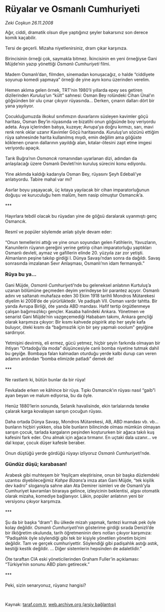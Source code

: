 # Rüyalar ve Osmanlı Cumhuriyeti

*Zeki Coşkun 26.11.2008*

<div class="taraf_structure_2col_1zq">
<div class="margen_n">



 <p>Ağır, ciddi, dramatik olsun diye yaptığınız şeyler bakarsınız son derece komik kaçabilir. <br/><br/>Tersi de geçerli. Mizaha niyetlenirsiniz, dram çıkar karşınıza. <br/><br/>Birincisinin örneği çok, saymakla bitmez. İkincisinin en yeni örneğiyse Gani Müjde’nin yazıp yönettiği <i>Osmanlı Cumhuriyeti</i> filmi. <br/><br/>Madem Osmanlı’dan, filmden, sinemadan konuşacağız, o halde “ciddiyete soyunup komedi yapmaya” örneği de yine aynı konu üzerinden verelim. <br/><br/>Hemen aklıma gelen örnek, TRT’nin 1980’li yıllarda epey ses getiren dizilerinden <i>Kuruluş</i>’un “kült” sahnesi: Osman Bey rolündeki Cihan Ünal’ın göğsünden bir ulu çınar çıkıyor rüyasında... Derken, çınarın dalları dört bir yana yayılıyor. <br/><br/>Çocukluğumuzda ilkokul sınıfımızın duvarlarını süsleyen kavimler göçü haritası, Osman Bey’in rüyasında ve bizatihi onun göğsünde boy veriyordu adeta. Asya içlerinden batıya, kuzeye; Avrupa’ya doğru kırmızı, sarı, mavi renk renk oklar uzanır Kavimler Göçü haritasında. <i>Kuruluş</i>’un sözünü ettiğim rüya sahnesinde harita kullanılmış mıydı, emin değilim ama göğüste köklenen çınarın dallarının yayıldığı alan, kıtalar-ötesini zapt etme imgesi veriyordu apaçık. <br/><br/>Tarık Buğra’nın <i>Osmancık </i>romanından uyarlanan dizi, adından da anlaşılacağı üzere Osmanlı Devleti’nin kuruluş sürecini konu ediyordu. <br/><br/>Yine aklımda kaldığı kadarıyla Osman Bey, rüyasını Şeyh Edebali’ye anlatıyordu. Tabire mahal var mı? <br/><br/>Asırlar boyu yaşayacak, üç kıtaya yayılacak bir cihan imparatorluğunun doğuşu ve kuruculuğu hem malûm, hem nasip olmuştur Osmancık’a. <br/><br/>*** <br/><br/>Hayırlara tebdil olacak bu rüyadan yine de göğsü daralarak uyanmıştı genç Osmancık. <br/><br/>Resmî ve popüler söylemde anlatı şöyle devam eder: <br/><br/>“Onun temellerini attığı ve yine onun soyundan gelen Fatihlerin, Yavuzların, Kanunilerin rüyanın gereğini yerine getirip cihan imparatorluğu yaptıkları Osmanlı devleti, aymaz ve gafillerin elinde 20. yüzyıla zar zor yetişti. Almanların peşine takılıp girdiği I. Dünya Savaşı’ndan sonra da dağıldı. Savaş sonrasında imzalanan Sevr Anlaşması, Osmanlı’nın idam fermanıydı.” <b><br/><br/><font size="3">Rüya bu ya...</font></b><font size="3"> <br/></font><br/>Gani Müjde, <i>Osmanlı Cumhuriyeti</i>’nde bu geleneksel anlatının Kurtuluş’a uzanan bölümüne geçmeden deyim yerindeyse bir parantez açıyor. Osmanlı adını ve saltanatı muhafaza eden 30 Ekim 1918 tarihli Mondros Mütarekesi diyelim ki 2008’de de yürürlüktedir. Ve padişah VII. Osman vardır tahtta. Bir yanda Avrupa Birliği, öte yanda ABD mandası. Hafif tertip örgütlenmeye çalışan bağımsızlıkçı gençler. Kasaba halindeki Ankara. Yönetmen ve senarist Gani Müjde’nin vazgeçemediği Hababam takımı, Ankara gençliği olarak karşımıza çıkıyor: Bir kısmı kahvede pişpirik atıp her şeyle kafa buluyor, öteki kısmı da “bağımsızlık için bir şey yapmalı ooolum” geyiğine sardırıyor. <br/><br/>Yetmişini devirmiş, eli ermez, gücü yetmez, hiçbir şeyin farkında olmayan bir ihtiyarı “Ortadoğu’da moda” düşüncesiyle canlı bomba niyetine tutmak dahil bu geyiğe. Bombaya falan kalmadan oturduğu yerde kalbi durup can veren adamın ardından “bomba elimizde patladı” demek de! <br/><br/>*** <br/><br/>Ne rastlantı ki, bütün bunlar da bir rüya! <br/><br/>Fevkalade erken ve kâhince bir rüya. Tıpkı Osmancık’ın rüyası nasıl “gaib”i ayan beyan ve malum ediyorsa, bu da öyle. <br/><br/>Henüz 1880’lerin sonunda, Selanik havalisinde, ekin tarlalarında teneke çalarak karga kovalayan sarışın çocuğun rüyası. <br/><br/>Daha ortada Dünya Savaşı, Mondros Mütarekesi, AB, ABD mandası vb. vb... bunların hiçbiri yokken, olsa bile bunların bilincinde olması mümkün olmayan sarışın çocuk, tarlada kargaların peşinden koştururken bir ağaca takılı kuş kafesini fark eder. Onu almak için ağaca tırmanır. En uçtaki dala uzanır... ve dal kopar, çocuk düşer kafesle beraber. <br/><br/>Onun düştüğü yerde gördüğü rüyayı izliyoruz <i>Osmanlı Cumhuriyeti</i>’nde. <b><br/><br/><font size="3">Gündüz düşü; karabasan!</font></b><font size="3"> <br/></font><br/>Arabesk gibi muhteşem bir Yeşilçam eleştirisine, onun bir başka düzlemdeki uzantısı diyebileceğimiz <i>Kahpe Bizans</i>’a imza atan Gani Müjde, “tek kişilik dev kadro” sloganıyla sahne alan Ata Demirer isimleri ve de Osmanlı’yla Cumhuriyet kavramları biraraya gelince, izleyicinin beklentisi, algısı otomatik olarak mizaha, komediye bağlanıyor. Lâkin, popüler anlatının yeni bir versiyonu çıkıyor karşımıza. <br/><br/>*** <br/><br/>Şu da bir başka “dram”: Bu ülkede mizah yapmak, fantezi kurmak pek öyle kolay değildir. <i>Osmanlı Cumhuriyeti</i>’nin gösterime girdiği sırada Denizli’de bir ilköğretim okulunda, tarih öğretmeninin ders notları çıkıyor karşımıza: “Padişahlık öyle söylendiği gibi tek bir kişiyle yönetilen yönetim biçimi değildir. Tam ve gerçek cumhuriyettir. Söylendiği gibi padişahlık astığı astık, kestiği kestik değildir. ... Diğer sistemlerin hepsinden de adaletlidir.” <br/><br/>Öte taraftan CIA eski yöneticilerinden Graham Fuller’in açıklaması: “Türkiye’nin sonunu ABD planı getirecek.” <br/><br/>*** <br/><br/>Peki, sizin senaryonuz, rüyanız hangisi?</p>

<br/>


<div id="taraf_not">
</div>

</div>


</div>

Kaynak: [taraf.com.tr](http://www.taraf.com.tr:80/makale/2843.htm), [web.archive.org (arşiv bağlantısı)](http://web.archive.org/web/20081208132041/http://www.taraf.com.tr:80/makale/2843.htm)
